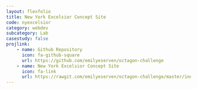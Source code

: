 ```yaml
---
layout: flexfolio
title: New York Excelsior Concept Site
code: nyexcelsior
category: webdev
subcategory: Lab
casestudy: false
projlink:
    - name: Github Repository
      icon: fa-github-square
      url: https://github.com/emilyeserven/octagon-challenge
    - name: New York Excelsior Concept Site
      icon: fa-link
      url: https://rawgit.com/emilyeserven/octagon-challenge/master/index.html
---
```

